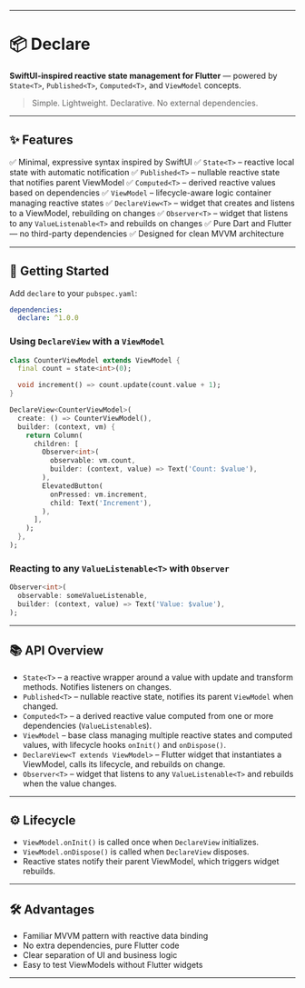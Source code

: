 
---

# 📦 Declare

**SwiftUI-inspired reactive state management for Flutter** — powered by `State<T>`, `Published<T>`, `Computed<T>`, and `ViewModel` concepts.

> Simple. Lightweight. Declarative. No external dependencies.

---

## ✨ Features

✅ Minimal, expressive syntax inspired by SwiftUI
✅ `State<T>` – reactive local state with automatic notification
✅ `Published<T>` – nullable reactive state that notifies parent ViewModel
✅ `Computed<T>` – derived reactive values based on dependencies
✅ `ViewModel` – lifecycle-aware logic container managing reactive states
✅ `DeclareView<T>` – widget that creates and listens to a ViewModel, rebuilding on changes
✅ `Observer<T>` – widget that listens to any `ValueListenable<T>` and rebuilds on changes
✅ Pure Dart and Flutter — no third-party dependencies
✅ Designed for clean MVVM architecture

---

## 🧱 Getting Started

Add `declare` to your `pubspec.yaml`:

```yaml
dependencies:
  declare: ^1.0.0
```

### Using `DeclareView` with a `ViewModel`

```dart
class CounterViewModel extends ViewModel {
  final count = state<int>(0);

  void increment() => count.update(count.value + 1);
}

DeclareView<CounterViewModel>(
  create: () => CounterViewModel(),
  builder: (context, vm) {
    return Column(
      children: [
        Observer<int>(
          observable: vm.count,
          builder: (context, value) => Text('Count: $value'),
        ),
        ElevatedButton(
          onPressed: vm.increment,
          child: Text('Increment'),
        ),
      ],
    );
  },
);
```

### Reacting to any `ValueListenable<T>` with `Observer`

```dart
Observer<int>(
  observable: someValueListenable,
  builder: (context, value) => Text('Value: $value'),
);
```

---

## 📚 API Overview

* `State<T>` – a reactive wrapper around a value with update and transform methods. Notifies listeners on changes.
* `Published<T>` – nullable reactive state, notifies its parent `ViewModel` when changed.
* `Computed<T>` – a derived reactive value computed from one or more dependencies (`ValueListenable`s).
* `ViewModel` – base class managing multiple reactive states and computed values, with lifecycle hooks `onInit()` and `onDispose()`.
* `DeclareView<T extends ViewModel>` – Flutter widget that instantiates a ViewModel, calls its lifecycle, and rebuilds on change.
* `Observer<T>` – widget that listens to any `ValueListenable<T>` and rebuilds when the value changes.

---

## ⚙️ Lifecycle

* `ViewModel.onInit()` is called once when `DeclareView` initializes.
* `ViewModel.onDispose()` is called when `DeclareView` disposes.
* Reactive states notify their parent ViewModel, which triggers widget rebuilds.

---

## 🛠️ Advantages

* Familiar MVVM pattern with reactive data binding
* No extra dependencies, pure Flutter code
* Clear separation of UI and business logic
* Easy to test ViewModels without Flutter widgets

---
